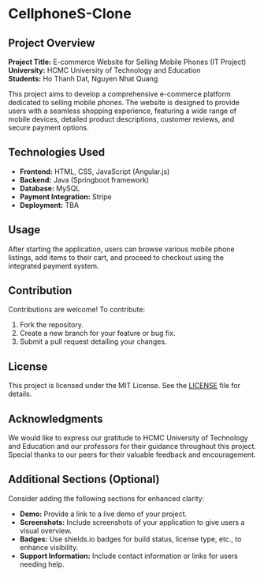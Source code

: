 # CellphoneS-Clone

## Project Overview
**Project Title:** E-commerce Website for Selling Mobile Phones (IT Project) 
**University:** HCMC University of Technology and Education  
**Students:** Ho Thanh Dat, Nguyen Nhat Quang  

This project aims to develop a comprehensive e-commerce platform dedicated to selling mobile phones. The website is designed to provide users with a seamless shopping experience, featuring a wide range of mobile devices, detailed product descriptions, customer reviews, and secure payment options.


## Technologies Used
- **Frontend:** HTML, CSS, JavaScript (Angular.js)
- **Backend:** Java (Springboot framework)
- **Database:** MySQL
- **Payment Integration:** Stripe
- **Deployment:** TBA


## Usage
After starting the application, users can browse various mobile phone listings, add items to their cart, and proceed to checkout using the integrated payment system.

## Contribution
Contributions are welcome! To contribute:

1. Fork the repository.
2. Create a new branch for your feature or bug fix.
3. Submit a pull request detailing your changes.

## License
This project is licensed under the MIT License. See the [LICENSE](LICENSE) file for details.

## Acknowledgments
We would like to express our gratitude to HCMC University of Technology and Education and our professors for their guidance throughout this project. Special thanks to our peers for their valuable feedback and encouragement.

## Additional Sections (Optional)
Consider adding the following sections for enhanced clarity:

- **Demo:** Provide a link to a live demo of your project.
- **Screenshots:** Include screenshots of your application to give users a visual overview.
- **Badges:** Use shields.io badges for build status, license type, etc., to enhance visibility.
- **Support Information:** Include contact information or links for users needing help.

